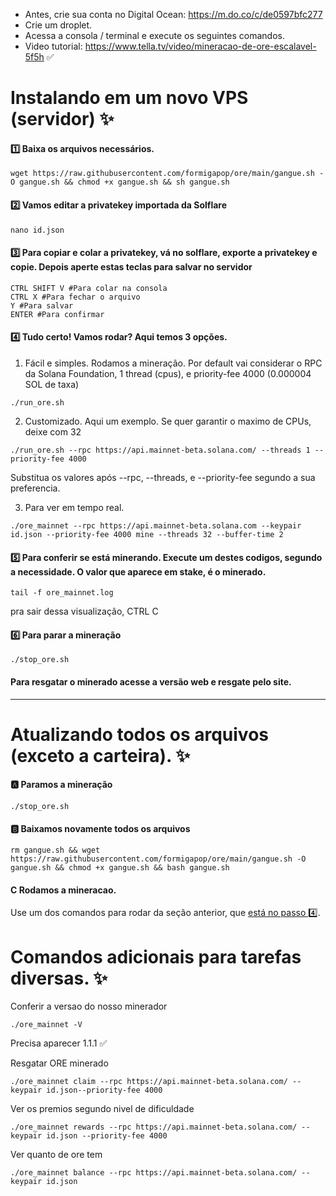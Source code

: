 - Antes, crie sua conta no Digital Ocean: https://m.do.co/c/de0597bfc277
- Crie um droplet.
- Acessa a consola / terminal e execute os seguintes comandos.
- Video tutorial: https://www.tella.tv/video/mineracao-de-ore-escalavel-5f5h ✅

# Instalando em um novo VPS (servidor)  ✨

#### 1️⃣ Baixa os arquivos necessários.
```
wget https://raw.githubusercontent.com/formigapop/ore/main/gangue.sh -O gangue.sh && chmod +x gangue.sh && sh gangue.sh
```

#### 2️⃣ Vamos editar a privatekey importada da Solflare
```
nano id.json
```

#### 3️⃣ Para copiar e colar a privatekey,  vá no solflare, exporte a privatekey e copie. Depois aperte estas teclas para salvar no servidor
```
CTRL SHIFT V #Para colar na consola
CTRL X #Para fechar o arquivo
Y #Para salvar
ENTER #Para confirmar
```

#### 4️⃣ Tudo certo! Vamos rodar? Aqui temos 3 opções.
1. Fácil e simples. Rodamos a mineração. Por default vai considerar o RPC da Solana Foundation, 1 thread (cpus), e priority-fee 4000 (0.000004 SOL de taxa)
```
./run_ore.sh
```

2. Customizado. Aqui um exemplo. Se quer garantir o maximo de CPUs, deixe com 32
```
./run_ore.sh --rpc https://api.mainnet-beta.solana.com/ --threads 1 --priority-fee 4000
```
Substitua os valores após --rpc, --threads, e --priority-fee segundo a sua preferencia.

3. Para ver em tempo real.
```
./ore_mainnet --rpc https://api.mainnet-beta.solana.com --keypair id.json --priority-fee 4000 mine --threads 32 --buffer-time 2
```

#### 5️⃣ Para conferir se está minerando. Execute um destes codigos, segundo a necessidade. O valor que aparece em stake, é o minerado.
```
tail -f ore_mainnet.log
```
pra sair dessa visualização, CTRL C

#### 6️⃣ Para parar a mineração
```
./stop_ore.sh
```

#### Para resgatar o minerado acesse a versão web e resgate pelo site.

---

# Atualizando todos os arquivos (exceto a carteira). ✨

#### 🅰️ Paramos a mineração
```
./stop_ore.sh
```

#### 🅱️ Baixamos novamente todos os arquivos
```
rm gangue.sh && wget https://raw.githubusercontent.com/formigapop/ore/main/gangue.sh -O gangue.sh && chmod +x gangue.sh && bash gangue.sh
```

#### C Rodamos a mineracao. 
Use um dos comandos para rodar da seção anterior, que [está no passo 4️⃣](https://github.com/formigapop/ore/blob/main/README.md#4%EF%B8%8F%E2%83%A3-tudo-certo-vamos-rodar-aqui-temos-3-op%C3%A7%C3%B5es).

# Comandos adicionais para tarefas diversas. ✨

Conferir a versao do nosso minerador
```
./ore_mainnet -V
```
Precisa aparecer 1.1.1 ✅

Resgatar ORE minerado
```
./ore_mainnet claim --rpc https://api.mainnet-beta.solana.com/ --keypair id.json--priority-fee 4000 
```

Ver os premios segundo nivel de dificuldade
```
./ore_mainnet rewards --rpc https://api.mainnet-beta.solana.com/ --keypair id.json --priority-fee 4000
```

Ver quanto de ore tem
```
./ore_mainnet balance --rpc https://api.mainnet-beta.solana.com/ --keypair id.json
```
